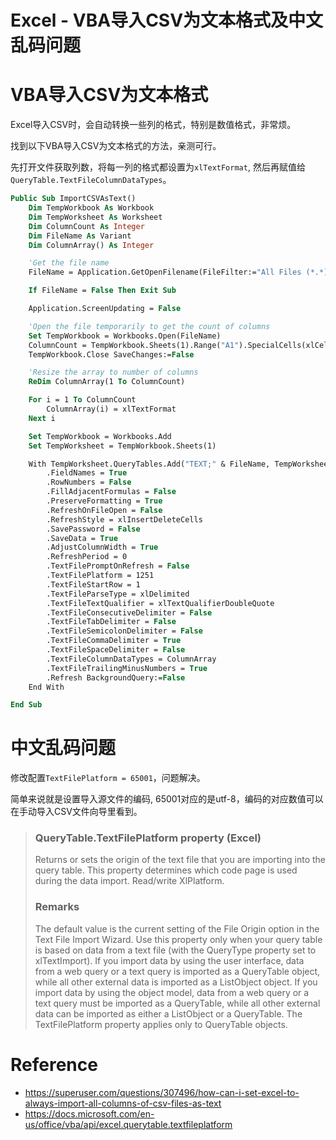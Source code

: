 
Excel - VBA导入CSV为文本格式及中文乱码问题
====

# VBA导入CSV为文本格式

Excel导入CSV时，会自动转换一些列的格式，特别是数值格式，非常烦。

找到以下VBA导入CSV为文本格式的方法，亲测可行。

先打开文件获取列数，将每一列的格式都设置为`xlTextFormat`, 然后再赋值给`QueryTable.TextFileColumnDataTypes`。

```vb
Public Sub ImportCSVAsText()
    Dim TempWorkbook As Workbook
    Dim TempWorksheet As Worksheet
    Dim ColumnCount As Integer
    Dim FileName As Variant
    Dim ColumnArray() As Integer

    'Get the file name
    FileName = Application.GetOpenFilename(FileFilter:="All Files (*.*),*.*", FilterIndex:=1, Title:="Select the CSV file", MultiSelect:=False)

    If FileName = False Then Exit Sub

    Application.ScreenUpdating = False

    'Open the file temporarily to get the count of columns
    Set TempWorkbook = Workbooks.Open(FileName)
    ColumnCount = TempWorkbook.Sheets(1).Range("A1").SpecialCells(xlCellTypeLastCell).Column
    TempWorkbook.Close SaveChanges:=False

    'Resize the array to number of columns
    ReDim ColumnArray(1 To ColumnCount)

    For i = 1 To ColumnCount
        ColumnArray(i) = xlTextFormat
    Next i

    Set TempWorkbook = Workbooks.Add
    Set TempWorksheet = TempWorkbook.Sheets(1)

    With TempWorksheet.QueryTables.Add("TEXT;" & FileName, TempWorksheet.Cells(1, 1))
        .FieldNames = True
        .RowNumbers = False
        .FillAdjacentFormulas = False
        .PreserveFormatting = True
        .RefreshOnFileOpen = False
        .RefreshStyle = xlInsertDeleteCells
        .SavePassword = False
        .SaveData = True
        .AdjustColumnWidth = True
        .RefreshPeriod = 0
        .TextFilePromptOnRefresh = False
        .TextFilePlatform = 1251
        .TextFileStartRow = 1
        .TextFileParseType = xlDelimited
        .TextFileTextQualifier = xlTextQualifierDoubleQuote
        .TextFileConsecutiveDelimiter = False
        .TextFileTabDelimiter = False
        .TextFileSemicolonDelimiter = False
        .TextFileCommaDelimiter = True
        .TextFileSpaceDelimiter = False
        .TextFileColumnDataTypes = ColumnArray
        .TextFileTrailingMinusNumbers = True
        .Refresh BackgroundQuery:=False
    End With

End Sub
```

# 中文乱码问题

修改配置`TextFilePlatform = 65001`，问题解决。

简单来说就是设置导入源文件的编码, 65001对应的是utf-8，编码的对应数值可以在手动导入CSV文件向导里看到。

> ### QueryTable.TextFilePlatform property (Excel)
>Returns or sets the origin of the text file that you are importing into the query table. This property determines which code page is used during the data import. Read/write XlPlatform.
> ### Remarks
>The default value is the current setting of the File Origin option in the Text File Import Wizard.
>Use this property only when your query table is based on data from a text file (with the QueryType property set to xlTextImport).
>If you import data by using the user interface, data from a web query or a text query is imported as a QueryTable object, while all other external data is imported as a ListObject object.
>If you import data by using the object model, data from a web query or a text query must be imported as a QueryTable, while all other external data can be imported as either a ListObject or a QueryTable.
>The TextFilePlatform property applies only to QueryTable objects.


# Reference

* https://superuser.com/questions/307496/how-can-i-set-excel-to-always-import-all-columns-of-csv-files-as-text
* https://docs.microsoft.com/en-us/office/vba/api/excel.querytable.textfileplatform
